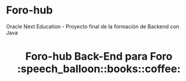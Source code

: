 # Foro-hub
Oracle Next Education - Proyecto final de la formación de Backend con Java 

<h1 align="center"> Foro-hub Back-End para Foro :speech_balloon::books::coffee: </h1>
